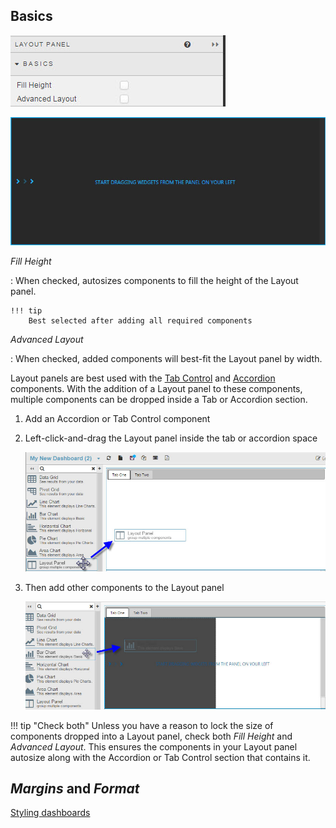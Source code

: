 ## Basics

![Screenshot](img/layoutpanelmenu.jpg)

![Screenshot](img/layoutpanel.jpg)


_Fill Height_

: When checked, autosizes components to fill the height of the Layout panel. 

    !!! tip
        Best selected after adding all required components


_Advanced Layout_

: When checked, added components will best-fit the Layout panel by width. 

Layout panels are best used with the [Tab Control](#tabcontrol) and [Accordion](#accordion) components.  With the addition of a Layout panel to these components, multiple components can be dropped inside a Tab or Accordion section. 

1. Add an Accordion or Tab Control component

2. Left-click-and-drag the Layout panel inside the tab or accordion space

    ![Screenshot](img/layoutpanelhtmllight.jpg)

3. Then add other components to the Layout panel

    ![Screenshot](img/layoutpaneladdhtmllight.jpg)

!!! tip "Check both"
    Unless you have a reason to lock the size of components dropped into a Layout panel, check both _Fill Height_ and _Advanced Layout_. This ensures the components in your Layout panel autosize along with the Accordion or Tab Control section that contains it.


## _Margins_ and _Format_

<i class="fa fa-hand-o-right"></i> [Styling dashboards](style)